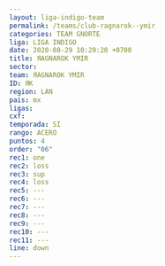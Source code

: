 ```yaml
---
layout: liga-indigo-team
permalink: /teams/club-ragnarok--ymir
categories: TEAM GNORTE
liga: LIGA INDIGO
date: 2020-08-29 10:29:20 +0700
title: ЯAGNAROK YMIR
sector: 
team: ЯAGNAROK YMIR
ID: ЯK
region: LAN
pais: mx
ligas: 
cxf: 
temporada: SI
rango: ACERO
puntos: 4
order: "06"
rec1: one
rec2: loss
rec3: sup
rec4: loss
rec5: ---
rec6: ---
rec7: ---
rec8: ---
rec9: ---
rec10: ---
rec11: ---
line: down
---
```

